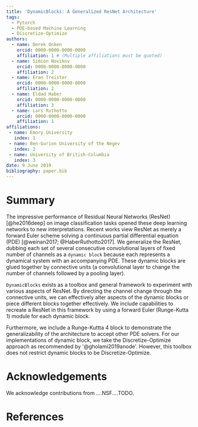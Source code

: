 ```yaml
---
title: 'DynamicBlocks: A Generalized ResNet Architecture'
tags:
  - Pytorch
  - PDE-based Machine Learning
  - Discretize-Optimize
authors:
  - name: Derek Onken
    orcid: 0000-0000-0000-0000
    affiliation: 1 # (Multiple affiliations must be quoted)
  - name: Simion Novikov
    orcid: 0000-0000-0000-0000
    affiliation: 2
  - name: Eran Treister
    orcid: 0000-0000-0000-0000
    affiliation: 2
  - name: Eldad Haber
    orcid: 0000-0000-0000-0000
    affiliation: 3
  - name: Lars Ruthotto
    orcid: 0000-0000-0000-0000
    affiliation: 1
affiliations:
 - name: Emory University
   index: 1
 - name: Ben-Gurion University of the Negev
   index: 2
 - name: University of British-Columbia
   index: 3
date: 9 June 2019
bibliography: paper.bib
---
```


# Summary

The impressive performance of Residual Neural Networks (ResNet) [@he2016deep] 
on image classification tasks opened these deep learning networks to new
interpretations. Recent works view ResNet as merely a forward Euler scheme
solving a continuous partial differential equation (PDE) [@weinan2017; @HaberRuthotto2017].
We generalize the ResNet, dubbing each set of several consecutive convolutional layers of 
fixed number of channels as a ``dynamic block`` because each represents a dynamical system 
with an accompanying PDE. These dynamic blocks are glued together by connective units (a convolutional
layer to change the number of channels followed by a pooling layer).

``DynamicBlocks`` exists as a toolbox and general framework to experiment with various aspects
of ResNet. By directing the channel change through the connective units, we can effectively alter 
aspects of the dynamic blocks or piece different blocks together effectively. We include capabilities
to recreate a ResNet in this framework by using a forward Euler (Runge-Kutta 1) module for each dynamic block.

Furthermore, we include a Runge-Kuttta 4 block to demonstrate the generalizability of the architecture to
accept other PDE solvers. For our implementations of dynamic block, we take the Discretize-Optimize approach
as recommended by '@gholami2019anode'. However, this toolbox does not restrict dynamic blocks to be Discretize-Optimize.  



# Acknowledgements

We acknowledge contributions from ....NSF....TODO.

# References